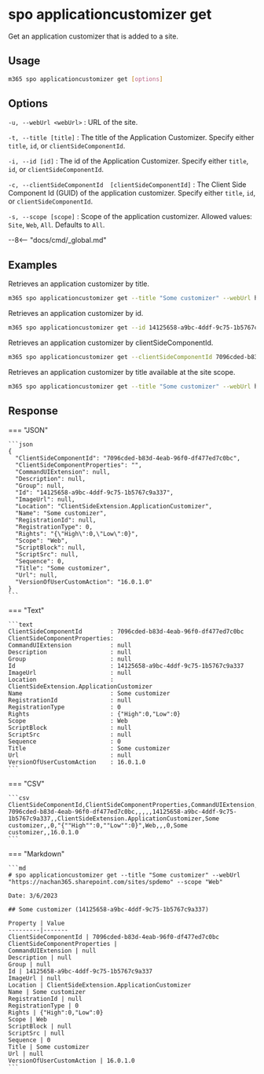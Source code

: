 # spo applicationcustomizer get

Get an application customizer that is added to a site.

## Usage

```sh
m365 spo applicationcustomizer get [options]
```

## Options

`-u, --webUrl <webUrl>`
: URL of the site.

`-t, --title [title]`
: The title of the Application Customizer. Specify either `title`, `id`, or `clientSideComponentId`.

`-i, --id [id]`
: The id of the Application Customizer. Specify either `title`, `id`, or `clientSideComponentId`.

`-c, --clientSideComponentId  [clientSideComponentId]`
: The Client Side Component Id (GUID) of the application customizer. Specify either `title`, `id`, or `clientSideComponentId`.

`-s, --scope [scope]`
: Scope of the application customizer. Allowed values: `Site`, `Web`, `All`. Defaults to `All`.

--8<-- "docs/cmd/_global.md"

## Examples

Retrieves an application customizer by title.

```sh
m365 spo applicationcustomizer get --title "Some customizer" --webUrl https://contoso.sharepoint.com/sites/sales
```

Retrieves an application customizer by id.

```sh
m365 spo applicationcustomizer get --id 14125658-a9bc-4ddf-9c75-1b5767c9a337 --webUrl https://contoso.sharepoint.com/sites/sales
```

Retrieves an application customizer by clientSideComponentId.

```sh
m365 spo applicationcustomizer get --clientSideComponentId 7096cded-b83d-4eab-96f0-df477ed7c0bc --webUrl https://contoso.sharepoint.com/sites/sales
```

Retrieves an application customizer by title available at the site scope.

```sh
m365 spo applicationcustomizer get --title "Some customizer" --webUrl https://contoso.sharepoint.com/sites/sales --scope site
```

## Response

=== "JSON"

    ```json
    {
      "ClientSideComponentId": "7096cded-b83d-4eab-96f0-df477ed7c0bc",
      "ClientSideComponentProperties": "",
      "CommandUIExtension": null,
      "Description": null,
      "Group": null,
      "Id": "14125658-a9bc-4ddf-9c75-1b5767c9a337",
      "ImageUrl": null,
      "Location": "ClientSideExtension.ApplicationCustomizer",
      "Name": "Some customizer",
      "RegistrationId": null,
      "RegistrationType": 0,
      "Rights": "{\"High\":0,\"Low\":0}",
      "Scope": "Web",
      "ScriptBlock": null,
      "ScriptSrc": null,
      "Sequence": 0,
      "Title": "Some customizer",
      "Url": null,
      "VersionOfUserCustomAction": "16.0.1.0"
    }
    ```

=== "Text"

    ```text
    ClientSideComponentId        : 7096cded-b83d-4eab-96f0-df477ed7c0bc
    ClientSideComponentProperties:
    CommandUIExtension           : null
    Description                  : null
    Group                        : null
    Id                           : 14125658-a9bc-4ddf-9c75-1b5767c9a337
    ImageUrl                     : null
    Location                     : ClientSideExtension.ApplicationCustomizer
    Name                         : Some customizer
    RegistrationId               : null
    RegistrationType             : 0
    Rights                       : {"High":0,"Low":0}
    Scope                        : Web
    ScriptBlock                  : null
    ScriptSrc                    : null
    Sequence                     : 0
    Title                        : Some customizer
    Url                          : null
    VersionOfUserCustomAction    : 16.0.1.0
    ```

=== "CSV"

    ```csv
    ClientSideComponentId,ClientSideComponentProperties,CommandUIExtension,Description,Group,Id,ImageUrl,Location,Name,RegistrationId,RegistrationType,Rights,Scope,ScriptBlock,ScriptSrc,Sequence,Title,Url,VersionOfUserCustomAction
    7096cded-b83d-4eab-96f0-df477ed7c0bc,,,,,14125658-a9bc-4ddf-9c75-1b5767c9a337,,ClientSideExtension.ApplicationCustomizer,Some customizer,,0,"{""High"":0,""Low"":0}",Web,,,0,Some customizer,,16.0.1.0
    ```

=== "Markdown"

    ```md
    # spo applicationcustomizer get --title "Some customizer" --webUrl "https://nachan365.sharepoint.com/sites/spdemo" --scope "Web"

    Date: 3/6/2023

    ## Some customizer (14125658-a9bc-4ddf-9c75-1b5767c9a337)

    Property | Value
    ---------|-------
    ClientSideComponentId | 7096cded-b83d-4eab-96f0-df477ed7c0bc
    ClientSideComponentProperties |
    CommandUIExtension | null
    Description | null
    Group | null
    Id | 14125658-a9bc-4ddf-9c75-1b5767c9a337
    ImageUrl | null
    Location | ClientSideExtension.ApplicationCustomizer
    Name | Some customizer
    RegistrationId | null
    RegistrationType | 0
    Rights | {"High":0,"Low":0}
    Scope | Web
    ScriptBlock | null
    ScriptSrc | null
    Sequence | 0
    Title | Some customizer
    Url | null
    VersionOfUserCustomAction | 16.0.1.0
    ```
